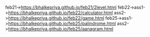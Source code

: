 feb21->https://bhalkepriya.github.io/feb21/2level.html
feb22->ass1->https://bhalkepriya.github.io/feb22/calculator.html
       ass2->https://bhalkepriya.github.io/feb22/game.html
feb25->ass1->https://bhalkepriya.github.io/feb25/palindrome.html
       ass2->https://bhalkepriya.github.io/feb25/aanagram.html
